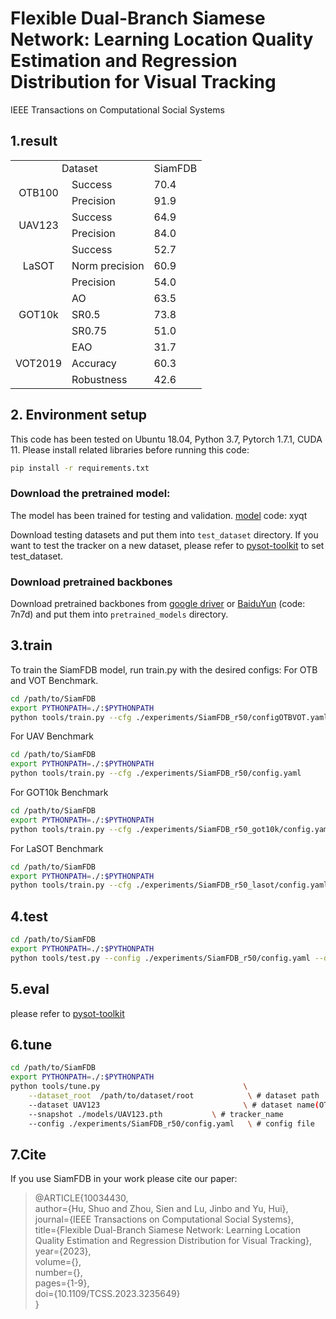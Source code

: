 # Flexible Dual-Branch Siamese Network: Learning Location Quality Estimation and Regression Distribution for Visual Tracking
IEEE Transactions on Computational Social Systems

## 1.result
<table>
    <tr>
        <td colspan="2" align=center> Dataset</td>
        <td align=center>SiamFDB</td>
    </tr>
    <tr>
        <td rowspan="2" align=center>OTB100</td>
        <td>Success</td>
        <td>70.4</td>
    </tr>
    <tr>
        <td>Precision</td>
        <td>91.9</td>
    </tr>
    <tr>
        <td rowspan="2" align=center>UAV123</td>
        <td>Success</td>
        <td>64.9</td>
    </tr>
    <tr>
        <td>Precision</td>
        <td>84.0</td>
    </tr>
    <tr>
        <td rowspan="3" align=center>LaSOT</td>
        <td>Success</td>
        <td>52.7</td>
    </tr>
    <tr>
        <td>Norm precision</td>
        <td>60.9</td>
    </tr>
    <tr>
        <td>Precision</td>
        <td>54.0</td>
    </tr>
    <tr>
        <td rowspan="3" align=center>GOT10k</td>
        <td>AO</td>
        <td>63.5</td>
    </tr>
    <tr>
        <td>SR0.5</td>
        <td>73.8</td>
    </tr>
    <tr>
        <td>SR0.75</td>
        <td>51.0</td>
    </tr>
        <tr>
        <td rowspan="3" align=center>VOT2019</td>
        <td>EAO</td>
        <td>31.7</td>
    </tr>
    <tr>
        <td>Accuracy</td>
        <td>60.3</td>
    </tr>
    <tr>
        <td>Robustness</td>
        <td>42.6</td>
    </tr>
</table>

## 2. Environment setup
This code has been tested on Ubuntu 18.04, Python 3.7, Pytorch 1.7.1, CUDA 11.
Please install related libraries before running this code: 
```bash
pip install -r requirements.txt
```

### Download the pretrained model:  
The model has been trained for testing and validation.
[model](https://pan.baidu.com/s/1aVYFDC-11eD-RDK85BSMSQ) code: xyqt

Download testing datasets and put them into `test_dataset` directory. If you want to test the tracker on a new dataset, please refer to [pysot-toolkit](https://github.com/Giveupfree/SOTDrawRect) to set test_dataset.


### Download pretrained backbones
Download pretrained backbones from [google driver](https://drive.google.com/drive/folders/1DuXVWVYIeynAcvt9uxtkuleV6bs6e3T9) or [BaiduYun](https://pan.baidu.com/s/1IfZoxZNynPdY2UJ_--ZG2w) (code: 7n7d) and put them into `pretrained_models` directory.


## 3.train
To train the SiamFDB model, run train.py with the desired configs:
For OTB and VOT Benchmark.
```bash
cd /path/to/SiamFDB
export PYTHONPATH=./:$PYTHONPATH
python tools/train.py --cfg ./experiments/SiamFDB_r50/configOTBVOT.yaml
```
For UAV Benchmark
```bash
cd /path/to/SiamFDB
export PYTHONPATH=./:$PYTHONPATH
python tools/train.py --cfg ./experiments/SiamFDB_r50/config.yaml
```
For GOT10k Benchmark
```bash
cd /path/to/SiamFDB
export PYTHONPATH=./:$PYTHONPATH
python tools/train.py --cfg ./experiments/SiamFDB_r50_got10k/config.yaml
```
For LaSOT Benchmark
```bash
cd /path/to/SiamFDB
export PYTHONPATH=./:$PYTHONPATH
python tools/train.py --cfg ./experiments/SiamFDB_r50_lasot/config.yaml
```

## 4.test
```bash
cd /path/to/SiamFDB
export PYTHONPATH=./:$PYTHONPATH
python tools/test.py --config ./experiments/SiamFDB_r50/config.yaml --dataset UAV123 --snapshot ./models/UAV123.pth
```

## 5.eval
please refer to [pysot-toolkit](https://github.com/Giveupfree/SOTDrawRect)

## 6.tune
```bash
cd /path/to/SiamFDB
export PYTHONPATH=./:$PYTHONPATH
python tools/tune.py                                \
	--dataset_root  /path/to/dataset/root            \ # dataset path
	--dataset UAV123                                \ # dataset name(OTB100, GOT10k, LaSOT, UAV123, VOT2016, VOT2018, VOT2019)
	--snapshot ./models/UAV123.pth           \ # tracker_name
	--config ./experiments/SiamFDB_r50/config.yaml   \ # config file
```

## 7.Cite
If you use SiamFDB in your work please cite our paper:
> @ARTICLE{10034430,  
  author={Hu, Shuo and Zhou, Sien and Lu, Jinbo and Yu, Hui},  
  journal={IEEE Transactions on Computational Social Systems},  
  title={Flexible Dual-Branch Siamese Network: Learning Location Quality Estimation and Regression Distribution for Visual Tracking},  
  year={2023},  
  volume={},  
  number={},  
  pages={1-9},  
  doi={10.1109/TCSS.2023.3235649}  
}
